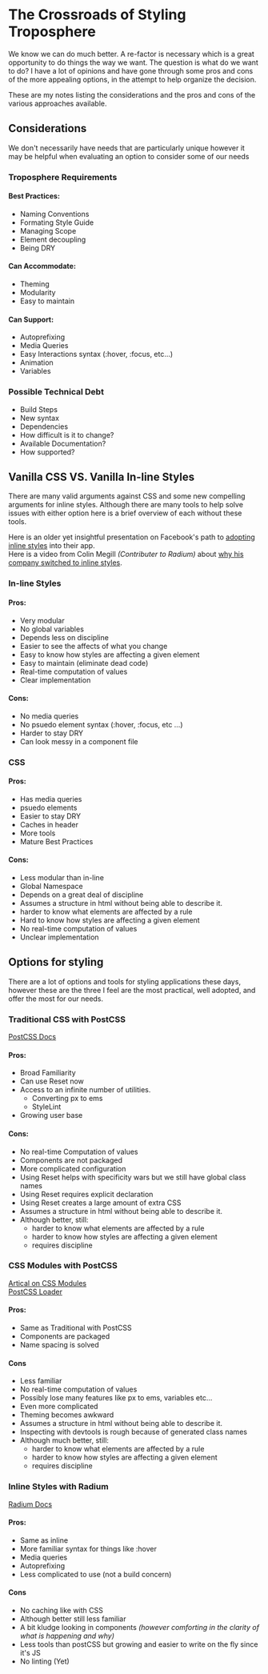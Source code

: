 # The Crossroads of Styling Troposphere
We know we can do much better. A re-factor is necessary which is a great opportunity to do things the way we want. The question is what do we want to do? I have a lot of opinions and have gone through some pros and cons of the more appealing options, in the attempt to help organize the decision. 

These are my notes listing the considerations and the pros and cons of the various approaches available. 

## Considerations
We don't necessarily have needs that are particularly unique however it may be helpful when evaluating an option to consider some of our needs

### Troposphere Requirements

#### Best Practices:
- Naming Conventions
- Formating Style Guide
- Managing Scope
- Element decoupling
- Being DRY

#### Can Accommodate:
- Theming
- Modularity
- Easy to maintain

#### Can Support:
- Autoprefixing
- Media Queries
- Easy Interactions syntax (:hover, :focus, etc...)
- Animation
- Variables

### Possible Technical Debt
- Build Steps
- New syntax
- Dependencies
- How difficult is it to change?
- Available Documentation?
- How supported?

## Vanilla CSS VS. Vanilla In-line Styles
There are many valid arguments against CSS and some new compelling arguments for inline styles.
Although there are many tools to help solve issues with either option here is a brief overview of each without these tools.

Here is an older yet insightful presentation on Facebook's path to [adopting inline styles](https://speakerdeck.com/vjeux/react-css-in-js) into their app.   
Here is a video from Colin Megill _(Contributer to Radium)_ about [why his company switched to inline styles](https://www.youtube.com/watch?v=NoaxsCi13yQ&list=PLtAB5E0_yWtrSN3Ta-s4nHPnlYUc911Y0&index=1).
### In-line Styles
#### Pros:
- Very modular
- No global variables
- Depends less on discipline
- Easier to see the affects of what you change
- Easy to know how styles are affecting a given element
- Easy to maintain (eliminate dead code)
- Real-time computation of values
- Clear implementation

#### Cons:
- No media queries
- No psuedo element syntax (:hover, :focus, etc …)
- Harder to stay DRY
- Can look messy in a component file

### CSS
#### Pros:
- Has media queries
- psuedo elements
- Easier to stay DRY
- Caches in header
- More tools
- Mature Best Practices

#### Cons:
- Less modular than in-line
- Global Namespace
- Depends on a great deal of discipline
- Assumes a structure in html without being able to describe it.
- harder to know what elements are affected by a rule 
- Hard to know how styles are affecting a given element
- No real-time computation of values
- Unclear implementation

## Options for styling
There are a lot of options and tools for styling applications these days, however these are the three I feel are the most practical, well adopted, and offer the most for our needs.
### Traditional CSS with PostCSS
[PostCSS Docs](https://github.com/postcss/postcss)
#### Pros:
- Broad Familiarity 
- Can use Reset now
- Access to an infinite number of utilities.
    - Converting px to ems
    - StyleLint
- Growing user base

#### Cons:
- No real-time Computation of values
- Components are not packaged
- More complicated configuration
- Using Reset helps with specificity wars but we still have global class names
- Using Reset requires explicit declaration
- Using Reset creates a large amount of extra CSS
- Assumes a structure in html without being able to describe it.
- Although better, still:
    - harder to know what elements are affected by a rule 
    - harder to know how styles are affecting a given element
    - requires discipline 

### CSS Modules with PostCSS
[Artical on CSS Modules](http://www.sitepoint.com/understanding-css-modules-methodology/)    
[PostCSS Loader](https://github.com/outpunk/postcss-modules)
#### Pros:
- Same as Traditional with PostCSS
- Components are packaged 
- Name spacing is solved

#### Cons
- Less familiar 
- No real-time computation of values
- Possibly lose many features like px to ems, variables etc... 
- Even more complicated 
- Theming becomes awkward
- Assumes a structure in html without being able to describe it.
- Inspecting with devtools is rough because of generated class names
- Although much better, still:
    - harder to know what elements are affected by a rule 
    - harder to know how styles are affecting a given element
    - requires discipline 

### Inline Styles with Radium
[Radium Docs](https://github.com/FormidableLabs/radium)
#### Pros:
- Same as inline 
- More familiar syntax for things like :hover
- Media queries 
- Autoprefixing
- Less complicated to use (not a build concern)

#### Cons 
- No caching like with CSS
- Although better still less familiar
- A bit kludge looking in components _(however comforting in the clarity of what is happening and why)_
- Less tools than postCSS but growing and easier to write on the fly since it's JS
- No linting (Yet)
